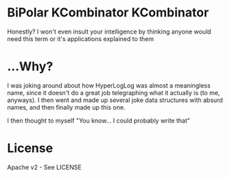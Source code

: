 BiPolar KCombinator KCombinator
===============================

Honestly? I won't even insult your intelligence by thinking anyone would need
this term or it's applications explained to them

...Why?
=======

I was joking around about how HyperLogLog was almost a meaningless name, since it
doesn't do a great job telegraphing what it actually is (to me, anyways). I then
went and made up several joke data structures with absurd names, and then finally
made up this one.

I then thought to myself "You know... I could probably write that"

License
=======
Apache v2 - See LICENSE
